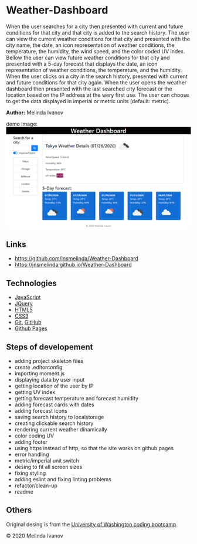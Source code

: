 # Weather-Dashboard
When the user searches for a city then presented with current and future conditions for that city and that city is added to the search history. The user can view the current weather conditions for that city and presented with the city name, the date, an icon representation of weather conditions, the temperature, the humidity, the wind speed, and the color coded UV index. Bellow the user can view future weather conditions for that city and presented with a 5-day forecast that displays the date, an icon representation of weather conditions, the temperature, and the humidity. When the user clicks on a city in the search history, presented with current and future conditions for that city again. When the user opens the weather dashboard then presented with the last searched city forecast or the location based on the IP address at the wery first use. The user can choose to get the data displayed in imperial or metric units (default: metric).

**Author:** Melinda Ivanov

demo image:
![Demo image](./demo.png)

## Links
- https://github.com/jnsmelinda/Weather-Dashboard
- https://jnsmelinda.github.io/Weather-Dashboard

## Technologies
- [JavaScript](https://www.javascript.com)
- [JQuery](https://jquery.com/)
- [HTML5](https://en.wikipedia.org/wiki/HTML5)
- [CSS3](https://en.wikipedia.org/wiki/Cascading_Style_Sheets)
- [Git](https://git-scm.com/), [GitHub](https://github.com)
- [Github Pages](https://pages.github.com)

## Steps of developement
- adding project skeleton files
- create .editorconfig
- importing moment.js
- displaying data by user input
- getting location of the user by IP
- getting UV index
- getting forecast temperature and forecast humidity
- adding forecast cards with dates
- adding forecast icons
- saving search history to localstorage
- creating clickable search history
- rendering current weather dinamically
- color coding UV
- adding footer
- using https instead of http, so that the site works on github pages
- error handling
- metric/imperial unit switch
- desing to fit all screen sizes
- fixing styling
- adding eslint and fixing linting problems
- refactor/clean-up
- readme

## Others
Original desing is from the [University of Washington coding bootcamp](https://bootcamp.uw.edu).

© 2020 Melinda Ivanov
